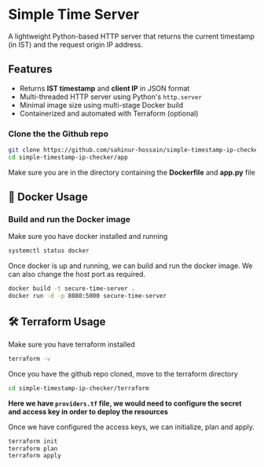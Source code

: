 # Simple Time Server

A lightweight Python-based HTTP server that returns the current timestamp (in IST) and the request origin IP address. 

##  Features

- Returns **IST timestamp** and **client IP** in JSON format
- Multi-threaded HTTP server using Python's `http.server`
- Minimal image size using multi-stage Docker build
- Containerized and automated with Terraform (optional)

### Clone the the Github repo
```bash
git clone https://github.com/sahinur-hossain/simple-timestamp-ip-checker.git
cd simple-timestamp-ip-checker/app
```
Make sure you are in the directory containing the **Dockerfile** and **app.py** file



## 🐳 Docker Usage

###  Build and run the Docker image

Make sure you have docker installed and running

```bash
systemctl status docker
```
Once docker is up and running, we can build and run the docker image.
We can also change the host port as required.
```bash
docker build -t secure-time-server .
docker run -d -p 8080:5000 secure-time-server
```

## 🛠️  Terraform Usage

Make sure you have terraform installed
```bash
terraform -v
```
Once you have the github repo cloned, move to the terraform directory
```bash
cd simple-timestamp-ip-checker/terraform
```
<b>Here we have <code>providers.tf</code> file, we would need to configure the secret and access key in order to deploy the resources </b>

Once we have configured the access keys, we can initialize, plan and apply.
```bash
terraform init
terraform plan
terraform apply
